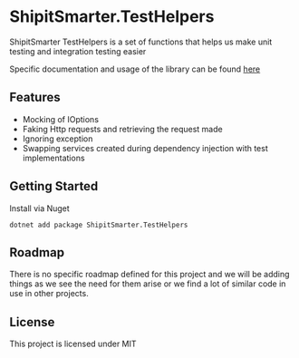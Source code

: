 # ShipitSmarter.TestHelpers

ShipitSmarter TestHelpers is a set of functions that helps us make unit testing and integration testing easier

Specific documentation and usage of the library can be found [here](src/ShipItSmarter.TestHelpers/Readme.md)

## Features
* Mocking of IOptions
* Faking Http requests and retrieving the request made
* Ignoring exception
* Swapping services created during dependency injection with test implementations

## Getting Started

Install via Nuget

```
dotnet add package ShipitSmarter.TestHelpers 
```



## Roadmap

There is no specific roadmap defined for this project and we will be adding things as we see the need for them arise or we find a lot of similar code in use in other projects.

## License

This project is licensed under MIT
